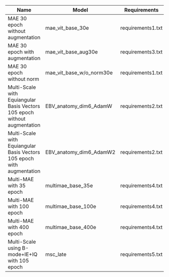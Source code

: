 | Name | Model | Requirements |
|-------|-------|------|
MAE 30 epoch without augmentation| mae_vit_base_30e | requirements1.txt  |
MAE 30 epoch with augmentation| mae_vit_base_aug30e | requirements3.txt  |
MAE 30 epoch without norm| mae_vit_base_w/o_norm30e | requirements1.txt  |
Multi-Scale with Equiangular Basis Vectors 105 epoch without augmentation | EBV_anatomy_dim6_AdamW | requirements2.txt |
Multi-Scale with Equiangular Basis Vectors 105 epoch with augmentation | EBV_anatomy_dim6_AdamW2 | requirements2.txt |
Multi-MAE with 35 epoch| multimae_base_35e | requirements4.txt |
Multi-MAE with 100 epoch| multimae_base_100e | requirements4.txt |
Multi-MAE with 400 epoch| multimae_base_400e | requirements4.txt |
Multi-Scale using B-mode+IE+IQ with 105 epoch| msc_late | requirements5.txt |

